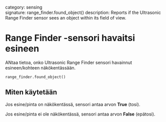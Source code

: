 category: sensing  
signature: range_finder.found_object()
description: Reports if the Ultrasonic Range Finder sensor sees an object within its field of view.

# Range Finder -sensori havaitsi esineen

ANtaa tietoa, onko Ultrasonic Range Finder sensori havainnut esineen/kohteen näkökentässään.

```don
range_finder.found_object()
```

## Miten käytetään

Jos esine/pinta on näkökentässä, sensori antaa arvon **True** (tosi).

Jos esine/pinta ei ole näkökentässä, sensori antaa arvon **False** (epätosi).


<advanced>
</advanced>
